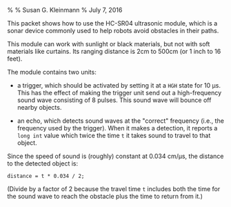%
% Susan G. Kleinmann
% July 7, 2016

This packet shows how to use the HC-SR04 ultrasonic module, which is 
a sonar device commonly used to help robots avoid obstacles in their paths.

This module can work with sunlight or black materials, but not with
soft materials like curtains.    Its ranging distance is 2cm to 500cm
(or 1 inch to 16 feet).

The module contains two units: 

* a trigger, which should be activated by setting it at a `HGH` 
state for 10 µs.  This has the effect of making the trigger unit
send out a high-frequency sound wave consisting of 8 pulses.
This sound wave will bounce off nearby objects.

* an echo, which detects sound waves at the "correct" frequency (i.e.,
the frequency used by the trigger).  When it makes a detection, it
reports a `long int` value which twice the time `t` it takes sound to travel
to that object.

Since the speed of sound is (roughly) constant at 0.034 cm/µs, the
distance to the detected object is:

    distance = t * 0.034 / 2;

(Divide by a factor of 2 because the travel time `t` includes both the
time for the sound wave to reach the obstacle plus the time to return
from it.)
